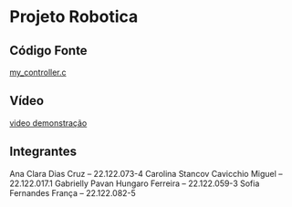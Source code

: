 # Projeto Robotica

## Código Fonte

[my_controller.c](./controllers/my_controller/my_controller.c)

## Vídeo
[video demonstração](https://youtu.be/znEHV6uOBxc)
## Integrantes

Ana Clara Dias Cruz – 22.122.073-4
Carolina Stancov Cavicchio Miguel – 22.122.017.1
Gabrielly Pavan Hungaro Ferreira – 22.122.059-3
Sofia Fernandes França – 22.122.082-5

